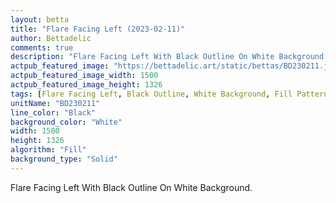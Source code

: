 ```yaml
---
layout: betta
title: "Flare Facing Left (2023-02-11)"
author: Bettadelic
comments: true
description: "Flare Facing Left With Black Outline On White Background."
actpub_featured_image: "https://bettadelic.art/static/bettas/BD230211.jpg"
actpub_featured_image_width: 1500
actpub_featured_image_height: 1326
tags: [Flare Facing Left, Black Outline, White Background, Fill Pattern, February 2023]
unitName: "BD230211"
line_color: "Black"
background_color: "White"
width: 1500
height: 1326
algorithm: "Fill"
background_type: "Solid"
---
```


Flare Facing Left With Black Outline On White Background.
